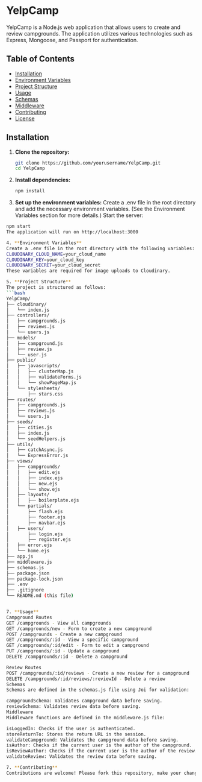 # YelpCamp

YelpCamp is a Node.js web application that allows users to create and review campgrounds. The application utilizes various technologies such as Express, Mongoose, and Passport for authentication.

## Table of Contents

- [Installation](#installation)
- [Environment Variables](#environment-variables)
- [Project Structure](#project-structure)
- [Usage](#usage)
- [Schemas](#schemas)
- [Middleware](#middleware)
- [Contributing](#contributing)
- [License](#license)

## Installation

1. **Clone the repository:**

   ```bash
   git clone https://github.com/yourusername/YelpCamp.git
   cd YelpCamp
   
2. **Install dependencies:**
   ```bash
   npm install
   
3. **Set up the environment variables:**
Create a .env file in the root directory and add the necessary environment variables. (See the Environment Variables section for more details.)
Start the server:
```bash
npm start
The application will run on http://localhost:3000

4. **Environment Variables**
Create a .env file in the root directory with the following variables:
CLOUDINARY_CLOUD_NAME=your_cloud_name
CLOUDINARY_KEY=your_cloud_key
CLOUDINARY_SECRET=your_cloud_secret
These variables are required for image uploads to Cloudinary.

5. **Project Structure**
The project is structured as follows:
```bash
YelpCamp/
├── cloudinary/
│   └── index.js
├── controllers/
│   ├── campgrounds.js
│   ├── reviews.js
│   └── users.js
├── models/
│   ├── campground.js
│   ├── review.js
│   └── user.js
├── public/
│   ├── javascripts/
│   │   ├── clusterMap.js
│   │   ├── validateForms.js
│   │   └── showPageMap.js
│   └── stylesheets/
│       ├── stars.css
├── routes/
│   ├── campgrounds.js
│   ├── reviews.js
│   └── users.js
├── seeds/
│   ├── cities.js
│   ├── index.js
│   └── seedHelpers.js
├── utils/
│   ├── catchAsync.js
│   └── ExpressError.js
├── views/
│   ├── campgrounds/
│   │   ├── edit.ejs
│   │   ├── index.ejs
│   │   ├── new.ejs
│   │   └── show.ejs
│   ├── layouts/
│   │   ├── boilerplate.ejs
│   └── partials/
│       ├── flash.ejs
│       ├── footer.ejs
│       ├── navbar.ejs
│   ├── users/
│       ├── login.ejs
│       ├── register.ejs
│   ├── error.ejs
│   └── home.ejs
├── app.js
├── middleware.js
├── schemas.js
├── package.json
├── package-lock.json
├── .env
├── .gitignore
└── README.md (this file)


7. **Usage**
Campground Routes
GET /campgrounds - View all campgrounds
GET /campgrounds/new - Form to create a new campground
POST /campgrounds - Create a new campground
GET /campgrounds/:id - View a specific campground
GET /campgrounds/:id/edit - Form to edit a campground
PUT /campgrounds/:id - Update a campground
DELETE /campgrounds/:id - Delete a campground

Review Routes
POST /campgrounds/:id/reviews - Create a new review for a campground
DELETE /campgrounds/:id/reviews/:reviewId - Delete a review
Schemas
Schemas are defined in the schemas.js file using Joi for validation:

campgroundSchema: Validates campground data before saving.
reviewSchema: Validates review data before saving.
Middleware
Middleware functions are defined in the middleware.js file:

isLoggedIn: Checks if the user is authenticated.
storeReturnTo: Stores the return URL in the session.
validateCampground: Validates the campground data before saving.
isAuthor: Checks if the current user is the author of the campground.
isReviewAuthor: Checks if the current user is the author of the review.
validateReview: Validates the review data before saving.

7. **Contributing**
Contributions are welcome! Please fork this repository, make your changes, and submit a pull request.
